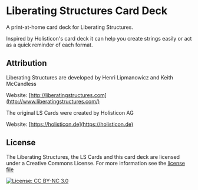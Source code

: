 # Liberating Structures Card Deck

A print-at-home card deck for Liberating Structures.

Inspired by Holisticon's card deck it can help you create strings easily or act as a quick reminder of each format.



## Attribution

Liberating Structures are developed by Henri Lipmanowicz and Keith McCandless

Website: [http://liberatingstructures.com](http://www.liberatingstructures.com/)



The original LS Cards were created by Holisticon AG

Website: [https://holisticon.de](https://holisticon.de)



## License

The Liberating Structures, the LS Cards and this card deck are licensed under a Creative Commons License. For more information see the [license file](LICENSE.md)

[![License: CC BY-NC 3.0](https://i.creativecommons.org/l/by-nc/3.0/88x31.png)](http://creativecommons.org/licenses/by-nc/3.0/)



